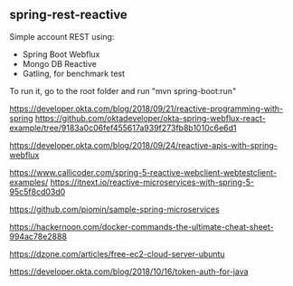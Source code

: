 ## spring-rest-reactive

Simple account REST using:
* Spring Boot Webflux
* Mongo DB Reactive
* Gatling, for benchmark test

To run it, go to the root folder and run "mvn spring-boot:run"

https://developer.okta.com/blog/2018/09/21/reactive-programming-with-spring
https://github.com/oktadeveloper/okta-spring-webflux-react-example/tree/9183a0c06fef455617a939f273fb8b1010c6e6d1


https://developer.okta.com/blog/2018/09/24/reactive-apis-with-spring-webflux


https://www.callicoder.com/spring-5-reactive-webclient-webtestclient-examples/
https://itnext.io/reactive-microservices-with-spring-5-95c5f8cd03d0

https://github.com/piomin/sample-spring-microservices



https://hackernoon.com/docker-commands-the-ultimate-cheat-sheet-994ac78e2888


https://dzone.com/articles/free-ec2-cloud-server-ubuntu


https://developer.okta.com/blog/2018/10/16/token-auth-for-java